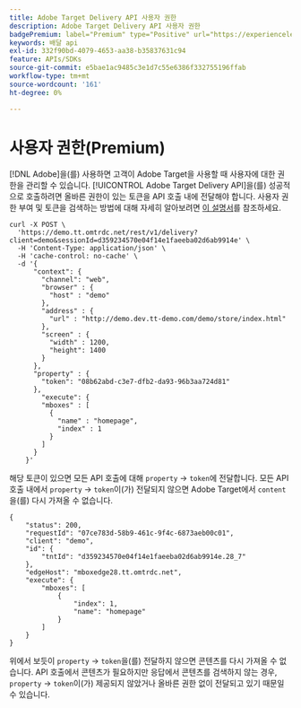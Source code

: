 ```yaml
---
title: Adobe Target Delivery API 사용자 권한
description: Adobe Target Delivery API 사용자 권한
badgePremium: label="Premium" type="Positive" url="https://experienceleague.adobe.com/docs/target/using/introduction/intro.html?lang=ko#premium newtab=true" tooltip="Target Premium에 포함된 내용을 확인합니다."
keywords: 배달 api
exl-id: 332f90bd-4079-4653-aa38-b35837631c94
feature: APIs/SDKs
source-git-commit: e5bae1ac9485c3e1d7c55e6386f332755196ffab
workflow-type: tm+mt
source-wordcount: '161'
ht-degree: 0%

---
```


# 사용자 권한(Premium)

[!DNL Adobe]을(를) 사용하면 고객이 Adobe Target을 사용할 때 사용자에 대한 권한을 관리할 수 있습니다. [!UICONTROL Adobe Target Delivery API]을(를) 성공적으로 호출하려면 올바른 권한이 있는 토큰을 API 호출 내에 전달해야 합니다. 사용자 권한 부여 및 토큰을 검색하는 방법에 대해 자세히 알아보려면 [이 설명서](https://experienceleague.adobe.com/docs/target/using/administer/manage-users/enterprise/properties-overview.html?lang=ko)를 참조하세요.

```
curl -X POST \
  'https://demo.tt.omtrdc.net/rest/v1/delivery?client=demo&sessionId=d359234570e04f14e1faeeba02d6ab9914e' \
  -H 'Content-Type: application/json' \
  -H 'cache-control: no-cache' \
  -d '{
      "context": {
        "channel": "web",
        "browser" : {
          "host" : "demo"
        },
        "address" : {
          "url" : "http://demo.dev.tt-demo.com/demo/store/index.html"
        },
        "screen" : {
          "width" : 1200,
          "height": 1400
        }
      },
      "property" : {
        "token": "08b62abd-c3e7-dfb2-da93-96b3aa724d81"
      },
        "execute": {
        "mboxes" : [
          {
            "name" : "homepage",
            "index" : 1
          }
        ]
      }
    }'
```

해당 토큰이 있으면 모든 API 호출에 대해 `property` -> `token`에 전달합니다. 모든 API 호출 내에서 `property` -> `token`이(가) 전달되지 않으면 Adobe Target에서 `content`을(를) 다시 가져올 수 없습니다.

```
{
    "status": 200,
    "requestId": "07ce783d-58b9-461c-9f4c-6873aeb00c01",
    "client": "demo",
    "id": {
        "tntId": "d359234570e04f14e1faeeba02d6ab9914e.28_7"
    },
    "edgeHost": "mboxedge28.tt.omtrdc.net",
    "execute": {
        "mboxes": [
            {
                "index": 1,
                "name": "homepage"
            }
        ]
    }
}
```

위에서 보듯이 `property` -> `token`을(를) 전달하지 않으면 콘텐츠를 다시 가져올 수 없습니다. API 호출에서 콘텐츠가 필요하지만 응답에서 콘텐츠를 검색하지 않는 경우, `property` -> `token`이(가) 제공되지 않았거나 올바른 권한 없이 전달되고 있기 때문일 수 있습니다.
